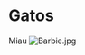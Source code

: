 # Gatos
Miau 
![Barbie.jpg](https://github.com/Nei03/gatos/blob/c874976e1d93405e5783655610df2a54ddd0b365/Barbie.jpg)
